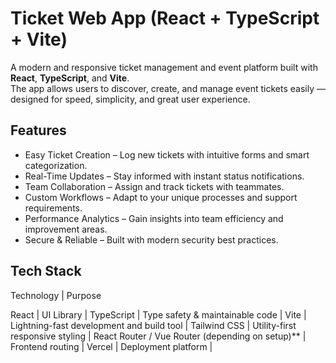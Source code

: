 # Ticket Web App (React + TypeScript + Vite)

A modern and responsive ticket management and event platform built with **React**, **TypeScript**, and **Vite**.  
The app allows users to discover, create, and manage event tickets easily — designed for speed, simplicity, and great user experience.


##  Features

- Easy Ticket Creation – Log new tickets with intuitive forms and smart categorization.  
- Real-Time Updates  – Stay informed with instant status notifications.  
- Team Collaboration  – Assign and track tickets with teammates.  
- Custom Workflows – Adapt to your unique processes and support requirements.  
- Performance Analytics  – Gain insights into team efficiency and improvement areas.  
- Secure & Reliable – Built with modern security best practices.

## Tech Stack

Technology | Purpose 

React | UI Library |
TypeScript | Type safety & maintainable code |
Vite | Lightning-fast development and build tool |
Tailwind CSS | Utility-first responsive styling |
React Router / Vue Router (depending on setup)** | Frontend routing |
Vercel | Deployment platform |
